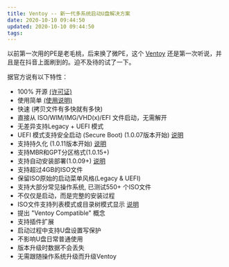 ```yaml
---
title: Ventoy -- 新一代多系统启动U盘解决方案
date: 2020-10-10 09:44:50
updated: 2020-10-10 09:44:50
tags:
---
```


以前第一次用的PE是老毛桃，后来换了微PE，这个 [Ventoy](https://www.ventoy.net/cn/index.html) 还是第一次听说，并且是在抖音上面刷到的。迫不及待的试了一下。

据官方说有以下特性：

- 100% 开源 [(许可证)](https://www.ventoy.net/cn/doc_license.html)
- 使用简单 [(使用说明)](https://www.ventoy.net/cn/doc_start.html)
- 快速 (拷贝文件有多快就有多快)
- 直接从 ISO/WIM/IMG/VHD(x)/EFI 文件启动，无需解开
- 无差异支持Legacy + UEFI 模式
- UEFI 模式支持安全启动 (Secure Boot) (1.0.07版本开始) [说明](https://www.ventoy.net/cn/doc_secure.html)
- 支持持久化 (1.0.11版本开始) [说明](https://www.ventoy.net/cn/plugin_persistence.html)
- 支持MBR和GPT分区格式(1.0.15+)
- 支持自动安装部署(1.0.09+) [说明](https://www.ventoy.net/cn/plugin_autoinstall.html)
- 支持超过4GB的ISO文件
- 保留ISO原始的启动菜单风格(Legacy & UEFI)
- 支持大部分常见操作系统, 已测试550+ 个ISO文件
- 不仅仅是启动，而是完整的安装过程
- ISO文件支持列表模式或目录树模式显示 [说明](https://www.ventoy.net/cn/doc_treeview.html)
- 提出 "Ventoy Compatible" 概念
- 支持插件扩展
- 启动过程中支持U盘设置写保护
- 不影响U盘日常普通使用
- 版本升级时数据不会丢失
- 无需跟随操作系统升级而升级Ventoy